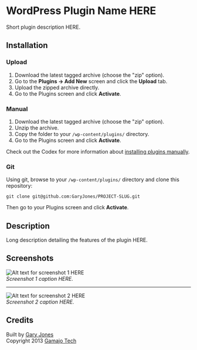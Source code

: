 # WordPress Plugin Name HERE

Short plugin description HERE.

## Installation

### Upload

1. Download the latest tagged archive (choose the "zip" option).
2. Go to the __Plugins -> Add New__ screen and click the __Upload__ tab.
3. Upload the zipped archive directly.
4. Go to the Plugins screen and click __Activate__.

### Manual

1. Download the latest tagged archive (choose the "zip" option).
2. Unzip the archive.
3. Copy the folder to your `/wp-content/plugins/` directory.
4. Go to the Plugins screen and click __Activate__.

Check out the Codex for more information about [installing plugins manually](http://codex.wordpress.org/Managing_Plugins#Manual_Plugin_Installation).

### Git

Using git, browse to your `/wp-content/plugins/` directory and clone this repository:

`git clone git@github.com:GaryJones/PROJECT-SLUG.git`

Then go to your Plugins screen and click __Activate__.

## Description 

Long description detailing the features of the plugin HERE.

## Screenshots

![Alt text for screenshot 1 HERE](https://raw.github.com/GaryJones/PROJECT-SLUG/master/assets/screenshot-1.png)  
_Screenshot 1 caption HERE._

---

![Alt text for screenshot 2 HERE](https://raw.github.com/GaryJones/PROJECT-SLUG/master/assets/screenshot-2.png)  
_Screenshot 2 caption HERE._


## Credits

Built by [Gary Jones](https://twitter.com/GaryJ)  
Copyright 2013 [Gamajo Tech](http://gamajo.com/)

